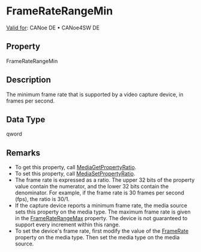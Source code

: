 # FrameRateRangeMin

[Valid for](../../../Shared/FeatureAvailability.md):  CANoe DE • CANoe4SW DE

## Property

FrameRateRangeMin

## Description

The minimum frame rate that is supported by a video capture device, in frames per second.

## Data Type

qword

## Remarks

- To get this property, call [MediaGetPropertyRatio](../Functions/CAPLfunctionMediaGetPropertyRatio.md).
- To set this property, call [MediaSetPropertyRatio](../Functions/CAPLfunctionMediaSetPropertyRatio.md).
- The frame rate is expressed as a ratio. The upper 32 bits of the property value contain the numerator, and the lower 32 bits contain the denominator. For example, if the frame rate is 30 frames per second (fps), the ratio is 30/1.
- If the capture device reports a minimum frame rate, the media source sets this property on the media type. The maximum frame rate is given in the [FrameRateRangeMax](CAPLfunctionFrameRateRangeMax.md) property. The device is not guaranteed to support every increment within this range.
- To set the device's frame rate, first modify the value of the [FrameRate](CAPLfunctionFrameRate.md) property on the media type. Then set the media type on the media source.
